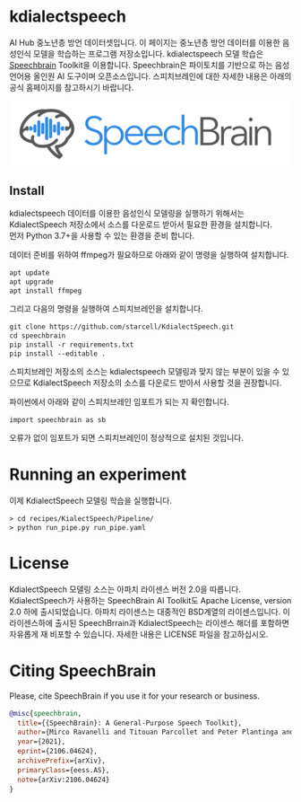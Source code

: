 # kdialectspeech
AI Hub 중노년층 방언 데이터셋입니다. 이 페이지는 중노년층 방언 데이터를 이용한 음성인식 모델을 학습하는 프로그램 저장소입니다.
kdialectspeech 모델 학습은 [Speechbrain](https://speechbrain.github.io) Toolkit을 이용합니다. Speechbrain은 파이토치를 기반으로 하는 음성언어용 올인원 AI 도구이며 오픈소스입니다. 스피치브레인에 대한 자세한 내용은 아래의 공식 홈페이지를 참고하시기 바랍니다.  
<p align="center">
    <a href='https://speechbrain.github.io'>
        <img src="docs/images/speechbrain-logo.svg" alt="SpeechBrain Logo"/>
    </a>
</p>

## Install
kdialectspeech 데이터를 이용한 음성인식 모델링을 실행하기 위해서는 KdialectSpeech 저장소에서 소스를 다운로드 받아서 필요한 환경을 설치합니다.  
먼저 Python 3.7+을 사용할 수 있는 환경을 준비 합니다.

데이터 준비를 위하여 ffmpeg가 필요하므로 아래와 같이 명령을 실행하여 설치합니다.
```
apt update
apt upgrade
apt install ffmpeg
```

그리고 다음의 명령을 실행하여 스피치브레인을 설치합니다.
```
git clone https://github.com/starcell/KdialectSpeech.git
cd speechbrain
pip install -r requirements.txt
pip install --editable .
```
스피치브레인 저장소의 소스는 kdialectspeech 모델링과 맞지 않는 부분이 있을 수 있으므로 KdialectSpeech 저장소의 소스를 다운로드 받아서 사용할 것을 권장합니다.


파이썬에서 아래와 같이 스피치브레인 임포트가 되는 지 확인합니다.
```
import speechbrain as sb
```
오류가 없이 임포트가 되면 스피치브레인이 정상적으로 설치된 것입니다.  


<!--
## Test Installation
다음과 같은 명령을 실행하여 설치된 내용들이 정상적으로 작동하는지 확인합니다.
```
pytest tests
pytest --doctest-modules speechbrain
```
-->

# Running an experiment
이제 KdialectSpeech 모델링 학습을 실행합니다.

```
> cd recipes/KialectSpeech/Pipeline/
> python run_pipe.py run_pipe.yaml
```

# License
KdialectSpeech 모델링 소스는 아파치 라이센스 버전 2.0을 따릅니다. KdialectSpeech가 사용하는 SpeechBrain AI Toolkit도 Apache License, version 2.0 하에 출시되었습니다. 아파치 라이센스는 대중적인 BSD계열의 라이센스입니다. 이 라이센스하에 출시된 SpeechBrrain과 KdialectSpeech는 라이센스 해더를 포함하면 자유롭게 재 비포할 수 있습니다. 자세한 내용은 LICENSE 파일을 참고하십시오.

# Citing SpeechBrain
Please, cite SpeechBrain if you use it for your research or business.

```bibtex
@misc{speechbrain,
  title={{SpeechBrain}: A General-Purpose Speech Toolkit},
  author={Mirco Ravanelli and Titouan Parcollet and Peter Plantinga and Aku Rouhe and Samuele Cornell and Loren Lugosch and Cem Subakan and Nauman Dawalatabad and Abdelwahab Heba and Jianyuan Zhong and Ju-Chieh Chou and Sung-Lin Yeh and Szu-Wei Fu and Chien-Feng Liao and Elena Rastorgueva and François Grondin and William Aris and Hwidong Na and Yan Gao and Renato De Mori and Yoshua Bengio},
  year={2021},
  eprint={2106.04624},
  archivePrefix={arXiv},
  primaryClass={eess.AS},
  note={arXiv:2106.04624}
}
```

